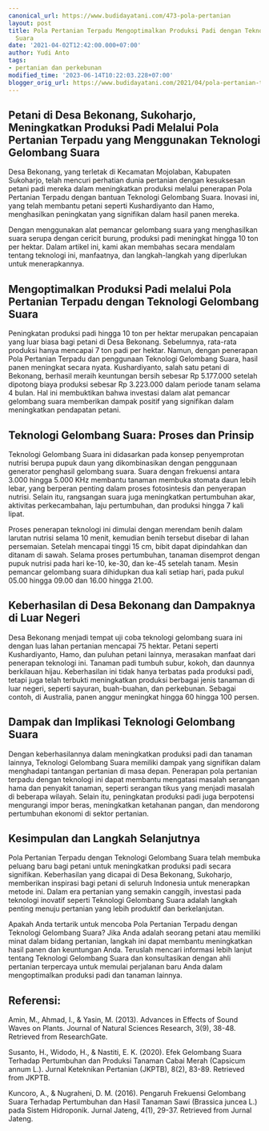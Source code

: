 ```yaml
---
canonical_url: https://www.budidayatani.com/473-pola-pertanian
layout: post
title: Pola Pertanian Terpadu Mengoptimalkan Produksi Padi dengan Teknologi Gelombang
  Suara
date: '2021-04-02T12:42:00.000+07:00'
author: Yudi Anto
tags:
- pertanian dan perkebunan
modified_time: '2023-06-14T10:22:03.228+07:00'
blogger_orig_url: https://www.budidayatani.com/2021/04/pola-pertanian-terpadu-menggunakan.html
---
```


<h2>Petani di Desa Bekonang, Sukoharjo, Meningkatkan Produksi Padi Melalui Pola Pertanian Terpadu yang Menggunakan Teknologi Gelombang Suara</h2><p>Desa Bekonang, yang terletak di Kecamatan Mojolaban, Kabupaten Sukoharjo, telah mencuri perhatian dunia pertanian dengan kesuksesan petani padi mereka dalam meningkatkan produksi melalui penerapan Pola Pertanian Terpadu dengan bantuan Teknologi Gelombang Suara. Inovasi ini, yang telah membantu petani seperti Kushardiyanto dan Hamo, menghasilkan peningkatan yang signifikan dalam hasil panen mereka.&nbsp;</p><p>Dengan menggunakan alat pemancar gelombang suara yang menghasilkan suara serupa dengan cericit burung, produksi padi meningkat hingga 10 ton per hektar. Dalam artikel ini, kami akan membahas secara mendalam tentang teknologi ini, manfaatnya, dan langkah-langkah yang diperlukan untuk menerapkannya.</p><h2>Mengoptimalkan Produksi Padi melalui Pola Pertanian Terpadu dengan Teknologi Gelombang Suara</h2><p>Peningkatan produksi padi hingga 10 ton per hektar merupakan pencapaian yang luar biasa bagi petani di Desa Bekonang. Sebelumnya, rata-rata produksi hanya mencapai 7 ton padi per hektar. Namun, dengan penerapan Pola Pertanian Terpadu dan penggunaan Teknologi Gelombang Suara, hasil panen meningkat secara nyata. Kushardiyanto, salah satu petani di Bekonang, berhasil meraih keuntungan bersih sebesar Rp 5.177.000 setelah dipotong biaya produksi sebesar Rp 3.223.000 dalam periode tanam selama 4 bulan. Hal ini membuktikan bahwa investasi dalam alat pemancar gelombang suara memberikan dampak positif yang signifikan dalam meningkatkan pendapatan petani.</p><h2>Teknologi Gelombang Suara: Proses dan Prinsip</h2><p>Teknologi Gelombang Suara ini didasarkan pada konsep penyemprotan nutrisi berupa pupuk daun yang dikombinasikan dengan penggunaan generator penghasil gelombang suara. Suara dengan frekuensi antara 3.000 hingga 5.000 KHz membantu tanaman membuka stomata daun lebih lebar, yang berperan penting dalam proses fotosintesis dan penyerapan nutrisi. Selain itu, rangsangan suara juga meningkatkan pertumbuhan akar, aktivitas perkecambahan, laju pertumbuhan, dan produksi hingga 7 kali lipat.</p><p>Proses penerapan teknologi ini dimulai dengan merendam benih dalam larutan nutrisi selama 10 menit, kemudian benih tersebut disebar di lahan persemaian. Setelah mencapai tinggi 15 cm, bibit dapat dipindahkan dan ditanam di sawah. Selama proses pertumbuhan, tanaman disemprot dengan pupuk nutrisi pada hari ke-10, ke-30, dan ke-45 setelah tanam. Mesin pemancar gelombang suara dihidupkan dua kali setiap hari, pada pukul 05.00 hingga 09.00 dan 16.00 hingga 21.00.</p><h2>Keberhasilan di Desa Bekonang dan Dampaknya di Luar Negeri</h2><p>Desa Bekonang menjadi tempat uji coba teknologi gelombang suara ini dengan luas lahan pertanian mencapai 75 hektar. Petani seperti Kushardiyanto, Hamo, dan puluhan petani lainnya, merasakan manfaat dari penerapan teknologi ini. Tanaman padi tumbuh subur, kokoh, dan daunnya berkilauan hijau. Keberhasilan ini tidak hanya terbatas pada produksi padi, tetapi juga telah terbukti meningkatkan produksi berbagai jenis tanaman di luar negeri, seperti sayuran, buah-buahan, dan perkebunan. Sebagai contoh, di Australia, panen anggur meningkat hingga 60 hingga 100 persen.</p><h2>Dampak dan Implikasi Teknologi Gelombang Suara</h2><p>Dengan keberhasilannya dalam meningkatkan produksi padi dan tanaman lainnya, Teknologi Gelombang Suara memiliki dampak yang signifikan dalam menghadapi tantangan pertanian di masa depan. Penerapan pola pertanian terpadu dengan teknologi ini dapat membantu mengatasi masalah serangan hama dan penyakit tanaman, seperti serangan tikus yang menjadi masalah di beberapa wilayah. Selain itu, peningkatan produksi padi juga berpotensi mengurangi impor beras, meningkatkan ketahanan pangan, dan mendorong pertumbuhan ekonomi di sektor pertanian.</p><h2>Kesimpulan dan Langkah Selanjutnya</h2><p>Pola Pertanian Terpadu dengan Teknologi Gelombang Suara telah membuka peluang baru bagi petani untuk meningkatkan produksi padi secara signifikan. Keberhasilan yang dicapai di Desa Bekonang, Sukoharjo, memberikan inspirasi bagi petani di seluruh Indonesia untuk menerapkan metode ini. Dalam era pertanian yang semakin canggih, investasi pada teknologi inovatif seperti Teknologi Gelombang Suara adalah langkah penting menuju pertanian yang lebih produktif dan berkelanjutan.</p><p>Apakah Anda tertarik untuk mencoba Pola Pertanian Terpadu dengan Teknologi Gelombang Suara? Jika Anda adalah seorang petani atau memiliki minat dalam bidang pertanian, langkah ini dapat membantu meningkatkan hasil panen dan keuntungan Anda. Teruslah mencari informasi lebih lanjut tentang Teknologi Gelombang Suara dan konsultasikan dengan ahli pertanian terpercaya untuk memulai perjalanan baru Anda dalam mengoptimalkan produksi padi dan tanaman lainnya.</p><h2>Referensi:</h2><p>Amin, M., Ahmad, I., &amp; Yasin, M. (2013). Advances in Effects of Sound Waves on Plants. Journal of Natural Sciences Research, 3(9), 38-48. Retrieved from ResearchGate.</p><p>Susanto, H., Widodo, H., &amp; Nastiti, E. K. (2020). Efek Gelombang Suara Terhadap Pertumbuhan dan Produksi Tanaman Cabai Merah (Capsicum annum L.). Jurnal Keteknikan Pertanian (JKPTB), 8(2), 83-89. Retrieved from JKPTB.</p><p>Kuncoro, A., &amp; Nugraheni, D. M. (2016). Pengaruh Frekuensi Gelombang Suara Terhadap Pertumbuhan dan Hasil Tanaman Sawi (Brassica juncea L.) pada Sistem Hidroponik. Jurnal Jateng, 4(1), 29-37. Retrieved from Jurnal Jateng.</p>